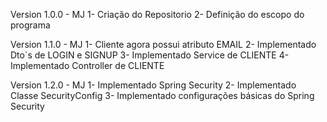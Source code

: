 Version 1.0.0 - MJ
1- Criação do Repositorio
2- Definição do escopo do programa

Version 1.1.0 - MJ
1- Cliente agora possui atributo EMAIL
2- Implementado Dto`s de LOGIN e SIGNUP
3- Implementado Service de CLIENTE
4- Implementado Controller de CLIENTE

Version 1.2.0 - MJ
1- Implementado Spring Security
2- Implementado Classe SecurityConfig
3- Implementado configurações básicas do Spring Security